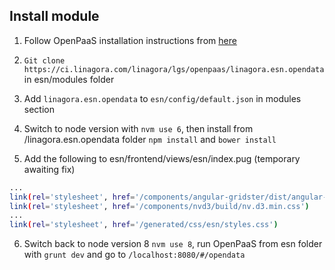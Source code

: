 ## Install module

1. Follow OpenPaaS installation instructions from [here](https://gist.github.com/tuanlc/217f000285404c22fe84f61c5a507daf)

2. `Git clone https://ci.linagora.com/linagora/lgs/openpaas/linagora.esn.opendata` in esn/modules folder

3. Add `linagora.esn.opendata` to `esn/config/default.json` in modules section

4. Switch to node version with `nvm use 6`, then install from /linagora.esn.opendata folder `npm install` and `bower install` 

5. Add the following to esn/frontend/views/esn/index.pug (temporary awaiting fix)

```bash
...
link(rel='stylesheet', href='/components/angular-gridster/dist/angular-gridster.min.css')
link(rel='stylesheet', href='/components/nvd3/build/nv.d3.min.css')
...
link(rel='stylesheet', href='/generated/css/esn/styles.css')
```
6. Switch back to node version 8 `nvm use 8`, run OpenPaaS from esn folder with `grunt dev` and go to `/localhost:8080/#/opendata`





